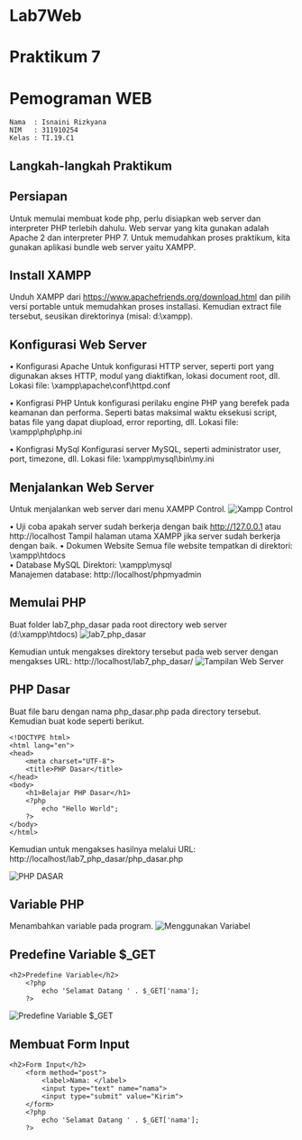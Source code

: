 # Lab7Web

# Praktikum 7

# Pemograman WEB

~~~
Nama  : Isnaini Rizkyana
NIM   : 311910254
Kelas : TI.19.C1
~~~
## Langkah-langkah Praktikum
## Persiapan
Untuk memulai membuat kode php, perlu disiapkan web server dan interpreter PHP terlebih dahulu.
Web servar yang kita gunakan adalah Apache 2 dan interpreter PHP 7. Untuk memudahkan proses praktikum, kita gunakan aplikasi bundle web server yaitu XAMPP.

## Install XAMPP
Unduh XAMPP dari https://www.apachefriends.org/download.html dan pilih versi portable untuk memudahkan proses installasi. Kemudian extract file tersebut, seusikan direktorinya (misal: d:\xampp).

## Konfigurasi Web Server
• Konfigurasi Apache
  Untuk konfigurasi HTTP server, seperti port yang digunakan akses HTTP, modul yang diaktifkan, lokasi document root, dll.
  Lokasi file: \xampp\apache\conf\httpd.conf
  
• Konfigrasi PHP
  Untuk konfigurasi perilaku engine PHP yang berefek pada keamanan dan performa. Seperti batas maksimal waktu eksekusi script, batas file yang dapat diupload, error reporting,
  dll.
  Lokasi file: \xampp\php\php.ini
  
• Konfigrasi MySql
  Konfigurasi server MySQL, seperti administrator user, port, timezone, dll.
  Lokasi file: \xampp\mysql\bin\my.ini
  
## Menjalankan Web Server
Untuk menjalankan web server dari menu XAMPP Control.
![Xampp Control](https://user-images.githubusercontent.com/81541764/118308151-d3f63200-b515-11eb-8f17-616db1cd36b3.JPG)

• Uji coba apakah server sudah berkerja dengan baik
  http://127.0.0.1 atau http://localhost
  Tampil halaman utama XAMPP jika server sudah berkerja dengan baik.
• Dokumen Website
  Semua file website tempatkan di direktori: \xampp\htdocs\
• Database MySQL
  Direktori: \xampp\mysql\
  Manajemen database: http://localhost/phpmyadmin
  
## Memulai PHP
Buat folder lab7_php_dasar pada root directory web server (d:\xampp\htdocs)
![lab7_php_dasar](https://user-images.githubusercontent.com/81541764/118308562-4cf58980-b516-11eb-998f-9f77b5f584d2.JPG)

Kemudian untuk mengakses direktory tersebut pada web server dengan mengakses URL: http://localhost/lab7_php_dasar/
![Tampilan Web Server](https://user-images.githubusercontent.com/81541764/118308784-90e88e80-b516-11eb-8f8a-155554c57bfc.JPG)

## PHP Dasar
Buat file baru dengan nama php_dasar.php pada directory tersebut. Kemudian buat kode seperti berikut.
~~~
<!DOCTYPE html>
<html lang="en">
<head>
    <meta charset="UTF-8">
    <title>PHP Dasar</title>
</head>
<body>
    <h1>Belajar PHP Dasar</h1>
    <?php
        echo "Hello World";
    ?>
</body>
</html>
~~~
Kemudian untuk mengakses hasilnya melalui URL: http://localhost/lab7_php_dasar/php_dasar.php

![PHP DASAR](https://user-images.githubusercontent.com/81541764/118318608-cf387a80-b523-11eb-8bf2-429543445fb9.JPG)


## Variable PHP
Menambahkan variable pada program.
![Menggunakan Variabel](https://user-images.githubusercontent.com/81541764/118312633-d8254e00-b51b-11eb-8932-cbd93e04c8a0.JPG)

## Predefine Variable $_GET
~~~
<h2>Predefine Variable</h2>
    <?php 
        echo 'Selamat Datang ' . $_GET['nama'];
    ?>
~~~
![Predefine Variable $_GET](https://user-images.githubusercontent.com/81541764/118318565-c47de580-b523-11eb-8e9c-ba6752e6278f.JPG)


## Membuat Form Input
~~~
<h2>Form Input</h2>
    <form method="post">
        <label>Nama: </label>
        <input type="text" name="nama">
        <input type="submit" value="Kirim">
    </form>
    <?php 
        echo 'Selamat Datang ' . $_GET['nama'];
    ?>
~~~


